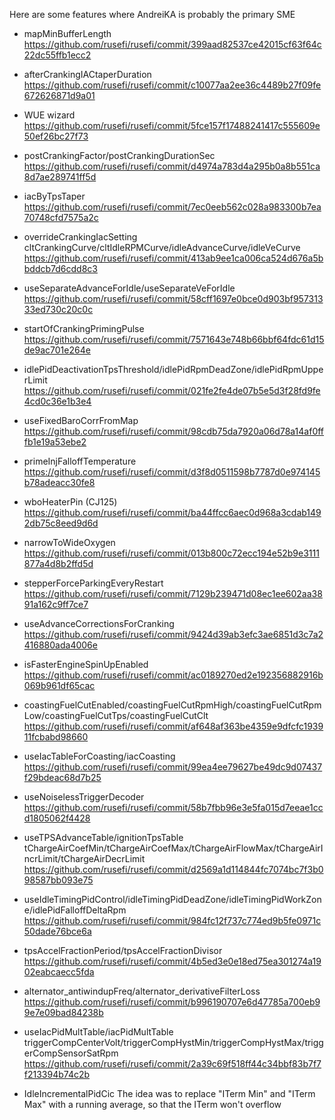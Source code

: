 Here are some features where AndreiKA is probably the primary SME


- mapMinBufferLength
	https://github.com/rusefi/rusefi/commit/399aad82537ce42015cf63f64c22dc55ffb1ecc2
- afterCrankingIACtaperDuration
	https://github.com/rusefi/rusefi/commit/c10077aa2ee36c4489b27f09fe672626871d9a01
- WUE wizard
	https://github.com/rusefi/rusefi/commit/5fce157f17488241417c555609e50ef26bc27f73
- postCrankingFactor/postCrankingDurationSec
	https://github.com/rusefi/rusefi/commit/d4974a783d4a295b0a8b551ca8d7ae289741ff5d
- iacByTpsTaper
	https://github.com/rusefi/rusefi/commit/7ec0eeb562c028a983300b7ea70748cfd7575a2c
- overrideCrankingIacSetting
  cltCrankingCurve/cltIdleRPMCurve/idleAdvanceCurve/idleVeCurve
	https://github.com/rusefi/rusefi/commit/413ab9ee1ca006ca524d676a5bbddcb7d6cdd8c3
- useSeparateAdvanceForIdle/useSeparateVeForIdle
	https://github.com/rusefi/rusefi/commit/58cff1697e0bce0d903bf95731333ed730c20c0c
- startOfCrankingPrimingPulse
	https://github.com/rusefi/rusefi/commit/7571643e748b66bbf64fdc61d15de9ac701e264e
- idlePidDeactivationTpsThreshold/idlePidRpmDeadZone/idlePidRpmUpperLimit
	https://github.com/rusefi/rusefi/commit/021fe2fe4de07b5e5d3f28fd9fe4cd0c36e1b3e4
- useFixedBaroCorrFromMap
	https://github.com/rusefi/rusefi/commit/98cdb75da7920a06d78a14af0fffb1e19a53ebe2
- primeInjFalloffTemperature
	https://github.com/rusefi/rusefi/commit/d3f8d0511598b7787d0e974145b78adeacc30fe8
- wboHeaterPin (CJ125)
	https://github.com/rusefi/rusefi/commit/ba44ffcc6aec0d968a3cdab1492db75c8eed9d6d
- narrowToWideOxygen
	https://github.com/rusefi/rusefi/commit/013b800c72ecc194e52b9e3111877a4d8b2ffd5d
- stepperForceParkingEveryRestart
	https://github.com/rusefi/rusefi/commit/7129b239471d08ec1ee602aa3891a162c9ff7ce7
- useAdvanceCorrectionsForCranking
	https://github.com/rusefi/rusefi/commit/9424d39ab3efc3ae6851d3c7a2416880ada4006e
- isFasterEngineSpinUpEnabled
	https://github.com/rusefi/rusefi/commit/ac0189270ed2e192356882916b069b961df65cac
- coastingFuelCutEnabled/coastingFuelCutRpmHigh/coastingFuelCutRpmLow/coastingFuelCutTps/coastingFuelCutClt
	https://github.com/rusefi/rusefi/commit/af648af363be4359e9dfcfc193911fcbabd98660
- useIacTableForCoasting/iacCoasting
	https://github.com/rusefi/rusefi/commit/99ea4ee79627be49dc9d07437f29bdeac68d7b25
- useNoiselessTriggerDecoder
	https://github.com/rusefi/rusefi/commit/58b7fbb96e3e5fa015d7eeae1ccd1805062f4428
- useTPSAdvanceTable/ignitionTpsTable
  tChargeAirCoefMin/tChargeAirCoefMax/tChargeAirFlowMax/tChargeAirIncrLimit/tChargeAirDecrLimit
	https://github.com/rusefi/rusefi/commit/d2569a1d114844fc7074bc7f3b098587bb093e75
- useIdleTimingPidControl/idleTimingPidDeadZone/idleTimingPidWorkZone/idlePidFalloffDeltaRpm
	https://github.com/rusefi/rusefi/commit/984fc12f737c774ed9b5fe0971c50dade76bce6a
- tpsAccelFractionPeriod/tpsAccelFractionDivisor
	https://github.com/rusefi/rusefi/commit/4b5ed3e0e18ed75ea301274a1902eabcaecc5fda
- alternator_antiwindupFreq/alternator_derivativeFilterLoss
	https://github.com/rusefi/rusefi/commit/b996190707e6d47785a700eb99e7e09bad84238b
- useIacPidMultTable/iacPidMultTable
  triggerCompCenterVolt/triggerCompHystMin/triggerCompHystMax/triggerCompSensorSatRpm
  	https://github.com/rusefi/rusefi/commit/2a39c69f518ff44c34bbf83b7f7f213394b74c2b

- IdleIncrementalPidCic
The idea was to replace "ITerm Min" and "ITerm Max" with a running average, so that the ITerm won't overflow